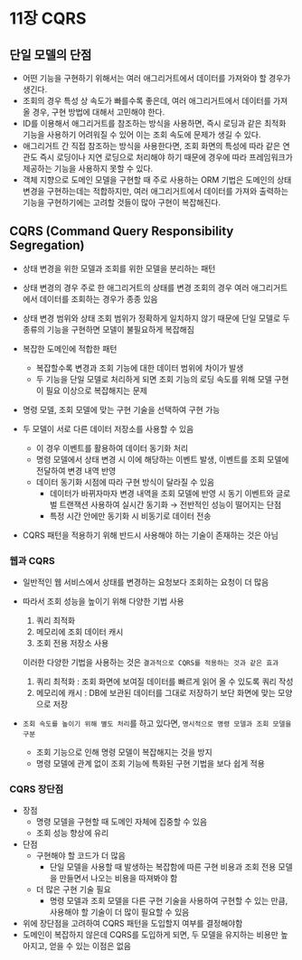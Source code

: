 # 11장 CQRS

## 단일 모델의 단점

* 어떤 기능을 구현하기 위해서는 여러 애그리거트에서 데이터를 가져와야 할 경우가 생긴다.
* 조회의 경우 특성 상 속도가 빠를수록 좋은데, 여러 애그리거트에서 데이터를 가져올 경우, 구현 방법에 대해서 고민해야 한다.
* ID를 이용해서 애그리거트를 참조하는 방식을 사용하면, 즉시 로딩과 같은 최적화 기능을 사용하기 어려워질 수 있어 이는 조회 속도에 문제가 생길 수 있다.
* 애그리거트 간 직접 참조하는 방식을 사용한다면, 조회 화면의 특성에 따라 같은 연관도 즉시 로딩이나 지연 로딩으로 처리해야 하기 때문에 경우에 따라 프레임워크가 제공하는 기능을 사용하지 못할 수 있다.
* 객체 지향으로 도메인 모델을 구현할 때 주로 사용하는 ORM 기법은 도메인의 상태 변경을 구현하는데는 적합하지만, 여러 애그리거트에서 데이터를 가져와 출력하는 기능을 구현하기에는 고려할 것들이 많아 구현이 복잡해진다.

## CQRS \(Command Query Responsibility Segregation\)

* 상태 변경을 위한 모델과 조회를 위한 모델을 분리하는 패턴
* 상태 변경의 경우 주로 한 애그리거트의 상태를 변경 조회의 경우 여러 애그리거트에서 데이터를 조회하는 경우가 종종 있음
* 상태 변경 범위와 상태 조회 범위가 정확하게 일치하지 않기 때문에 단일 모델로 두 종류의 기능을 구현하면 모델이 불필요하게 복잡해짐 
* 복잡한 도메인에 적합한 패턴
  * 복잡할수록 변경과 조회 기능에 대한 데이터 범위에 차이가 발생
  * 두 기능을 단일 모델로 처리하게 되면 조회 기능의 로딩 속도를 위해 모델 구현이 필요 이상으로 복잡해지는 문제 
* 명령 모델, 조회 모델에 맞는 구현 기술을 선택하여 구현 가능
* 두 모델이 서로 다른 데이터 저장소를 사용할 수 있음

  * 이 경우 이벤트를 활용하여 데이터 동기화 처리
  * 명령 모델에서 상태 변경 시 이에 해당하는 이벤트 발생, 이벤트를 조회 모델에 전달하여 변경 내역 반영
  * 데이터 동기화 시점에 따라 구현 방식이 달라질 수 있음
    * 데이터가 바뀌자마자 변경 내역을 조회 모델에 반영 시 동기 이벤트와 글로벌 트랜잭션 사용하여 실시간 동기화 → 전반적인 성능이 떨어지는 단점
    * 특정 시간 안에만 동기화 시 비동기로 데이터 전송

* CQRS 패턴을 적용하기 위해 반드시 사용해야 하는 기술이 존재하는 것은 아님

### 웹과 CQRS

* 일반적인 웹 서비스에서 상태를 변경하는 요청보다 조회하는 요청이 더 많음
* 따라서 조회 성능을 높이기 위해 다양한 기법 사용

  1. 쿼리 최적화
  2. 메모리에 조회 데이터 캐시
  3. 조회 전용 저장소 사용

  이러한 다양한 기법을 사용하는 것은 `결과적으로 CQRS를 적용하는 것과 같은 효과`

  1. 쿼리 최적화  : 조회 화면에 보여질 데이터를 빠르게 읽어 올 수 있도록 쿼리 작성 
  2. 메모리에 캐시 : DB에 보관된 데이터를 그대로 저장하기 보단 화면에 맞는 모양으로 저장 

* `조회 속도를 높이기 위해 별도 처리`를 하고 있다면, `명시적으로 명령 모델과 조회 모델을 구분`
  * 조회 기능으로 인해 명령 모델이 복잡해지는 것을 방지
  * 명령 모델에 관계 없이 조회 기능에 특화된 구현 기법을 보다 쉽게 적용

### CQRS 장단점

* 장점
  * 명령 모델을 구현할 때 도메인 자체에 집중할 수 있음
  * 조회 성능 향상에 유리 
* 단점
  * 구현해야 할 코드가 더 많음
    * 단일 모델을 사용할 때 발생하는 복잡함에 따른 구현 비용과 조회 전용 모델을 만들면서 나오는 비용을 따져봐야 함
  * 더 많은 구현 기술 필요
    * 명령 모델과 조회 모델을 다른 구현 기술을 사용하여 구현할 수 있는 만큼, 사용해야 할 기술이 더 많이 필요할 수 있음 
* 위에 장단점을 고려하여 CQRS 패턴을 도입할지 여부를 결정해야함
* 도메인이 복잡하지 않은데 CQRS를 도입하게 되면,  두 모델을 유지하는 비용만 높아지고, 얻을 수 있는 이점은 없음

